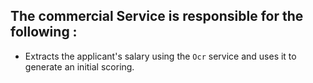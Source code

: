 ## The commercial Service is responsible for the following :
- Extracts the applicant's salary using the `Ocr` service and uses it to generate an initial scoring.